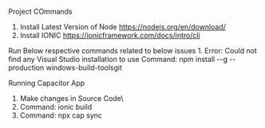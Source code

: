 Project COmmands

1. Install Latest Version of Node 
	https://nodejs.org/en/download/
2. Install IONIC
	https://ionicframework.com/docs/intro/cli


Run Below respective commands related to below issues
	1. Error: Could not find any Visual Studio installation to use
	Command: npm install --g --production windows-build-toolsgit 


Running Capacitor App

1. Make changes in Source Code\
2. Command: ionic build
3. Command: npx cap sync
